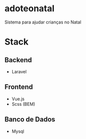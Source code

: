 # adoteonatal
Sistema para ajudar crianças no Natal

# Stack

## Backend
- Laravel

## Frontend
- Vue.js
- Scss (BEM)

## Banco de Dados
- Mysql
